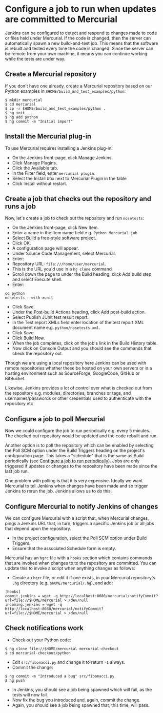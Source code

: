 Configure a job to run when updates are committed to Mercurial
==============================================================

Jenkins can be configured to detect and respond to changes made to code or files held under Mercurial. If the code is changed, then the server can automatically spawn a new build-and-test job. This means that the software is rebuilt and tested every time the code is changed. Since the server can be remote from your own machine, it means you can continue working while the tests are under way.

Create a Mercurial repository
-----------------------------

If you don't have one already, create a Mercurial repository based on our Python examples in `$HOME/build_and_test_examples/python`:

```
$ mkdir mercurial
$ cd mercurial
$ cp -r $HOME/build_and_test_examples/python .
$ hg init
$ hg add python
$ hg commit -m "Initial import"
```

Install the Mercurial plug-in
-----------------------------

To use Mercurial  requires installing a Jenkins plug-in:

* On the Jenkins front-page, click Manage Jenkins.
* Click Manage Plugins.
* Click the Available tab.
* In the Filter field, enter `mercurial plugin`.
* Select the Install box next to Mercurial Plugin in the table
* Click Install without restart.

Create a job that checks out the repository and runs a job
----------------------------------------------------------

Now, let's create a job to check out the repository and run `nosetests`:

* On the Jenkins front-page, click New Item.
* Enter a name in the Item name field e.g. `Python Mercurial job`.
* Select Build a free-style software project.
* Click OK.
* A configuration page will appear.
* Under Source Code Management, select Mercurial.
* Enter:
 * Repository URL: `file:///home/user/mercurial`. 
 * This is the URL you'd use in a `hg clone` command
* Scroll down the page to under the Build heading, click Add build step and select Execute shell.
* Enter:

```
cd python
nosetests --with-xunit
```

* Click Save.
* Under the Post-build Actions heading, click Add post-build action.
* Select Publish JUnit test result report.
* In the Test report XMLs field enter location of the test report XML document name e.g. `python/nosetests.xml`.
* Click Save.
* Click Build Now.
* When the job completes, click on the job's link in the Build History table.
* Now click on Console Output and you should see the commands that check the repository out.

Though we are using a local repository here Jenkins can be used with remote repositories whether these be hosted on your own servers or in a hosting environment such as SourceForge, GoogleCode, GitHub or BitBucket. 

Likewise, Jenkins provides a lot of control over what is checked out from the repository e.g. modules, directories, branches or tags, and usernames/passwords or other credentials used to authenticate with the repository etc

Configure a job to poll Mercurial
---------------------------------

Now we could configure the job to run periodically e.g. every 5 minutes. The checked out repository would be updated and the code rebuilt and run. 

Another option is to poll the repository which can be enabled by selecting the Poll SCM option under the Build Triggers heading on the project's configuration page. This takes a "schedule" that is the same as Build periodically (see [Configure a job to run periodically](./Periodic.md)). Jobs are only triggered if updates or changes to the repository have been made since the last job run.

One problem with polling is that it is very expensive. Ideally we want Mercurial to tell Jenkins when changes have been made and so trigger Jenkins to rerun the job. Jenkins allows us to do this.

Configure Mercurial to notify Jenkins of changes
------------------------------------------------

We can configure Mercurial with a script that, when Mercurial changes, pings a Jenkins URL that, in turn, triggers a specific Jenkins job or all jobs that depend upon the repository.

* In the project configuration, select the Poll SCM option under Build Triggers. 
* Ensure that the associated Schedule form is empty.

Mercurial has an `hgrc` file with a `hooks` section which contains commands that are invoked when changes to to the repository are committed. You can update this to invoke a script when anything changes as follows:

 * Create an `hgrc` file, or edit it if one exists, in your Mercurial repository's `.hg` directory (e.g. `$HOME/mercurial/.hg`), and add:

```
[hooks]
commit.jenkins = wget -q http://localhost:8080/mercurial/notifyCommit?url=file://$HOME/mercurial > /dev/null
incoming.jenkins = wget -q http://localhost:8080/mercurial/notifyCommit?url=file://$HOME/mercurial > /dev/null
```

Check notifications work
------------------------

* Check out your Python code:

```
$ hg clone file://$HOME/mercurial mercurial-checkout
$ cd mercurial-checkout/python
```

* Edit `src/fibonacci.py` and change it to return `-1` always.
* Commit the change:

```
$ hg commit -m "Introduced a bug" src/fibonacci.py
$ hg push 
```

* In Jenkins, you should see a job being spawned which will fail, as the tests will now fail.
* Now fix the bug you introduced and, again, commit the change.
* Again, you should see a job being spawned that, this time, will pass.
